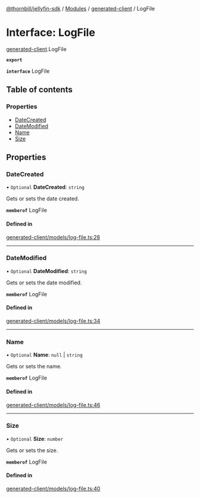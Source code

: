 [@thornbill/jellyfin-sdk](../README.md) / [Modules](../modules.md) / [generated-client](../modules/generated_client.md) / LogFile

# Interface: LogFile

[generated-client](../modules/generated_client.md).LogFile

**`export`**

**`interface`** LogFile

## Table of contents

### Properties

- [DateCreated](generated_client.LogFile.md#datecreated)
- [DateModified](generated_client.LogFile.md#datemodified)
- [Name](generated_client.LogFile.md#name)
- [Size](generated_client.LogFile.md#size)

## Properties

### DateCreated

• `Optional` **DateCreated**: `string`

Gets or sets the date created.

**`memberof`** LogFile

#### Defined in

[generated-client/models/log-file.ts:28](https://github.com/jellyfin/jellyfin-sdk-typescript/blob/fa599ae/src/generated-client/models/log-file.ts#L28)

___

### DateModified

• `Optional` **DateModified**: `string`

Gets or sets the date modified.

**`memberof`** LogFile

#### Defined in

[generated-client/models/log-file.ts:34](https://github.com/jellyfin/jellyfin-sdk-typescript/blob/fa599ae/src/generated-client/models/log-file.ts#L34)

___

### Name

• `Optional` **Name**: ``null`` \| `string`

Gets or sets the name.

**`memberof`** LogFile

#### Defined in

[generated-client/models/log-file.ts:46](https://github.com/jellyfin/jellyfin-sdk-typescript/blob/fa599ae/src/generated-client/models/log-file.ts#L46)

___

### Size

• `Optional` **Size**: `number`

Gets or sets the size.

**`memberof`** LogFile

#### Defined in

[generated-client/models/log-file.ts:40](https://github.com/jellyfin/jellyfin-sdk-typescript/blob/fa599ae/src/generated-client/models/log-file.ts#L40)
